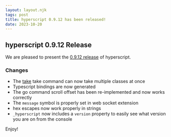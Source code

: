 ```yaml
---
layout: layout.njk
tags: post
title: hyperscript 0.9.12 has been released!
date: 2023-10-20
---
```


## hyperscript 0.9.12 Release

We are pleased to present the [0.9.12 release](https://unpkg.com/browse/hyperscript.org@0.9.12/) of hyperscript.

### Changes

* The [take](https://hyperscript.org/commands/take) take command can now take multiple classes at once
* Typescript bindings are now generated
* The go command scroll offset has been re-implemented and now works correctly
* The `message` symbol is properly set in web socket extension
* hex escapes now work properly in strings
* `_hyperscript` now includes a `version` property to easily see what version you are on from the console

Enjoy!
